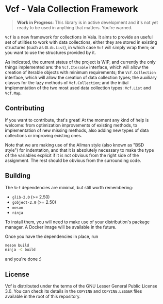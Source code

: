 # Vcf - Vala Collection Framework

> **Work in Progress**: This library is in active development and it's not yet
> ready to be used in anything that matters. You're warned.

`Vcf` is a new framework for collections in Vala. It aims to provide an useful
set of utilities to work with data collections, either they are stored in
existing structures (such as `GLib.List`), in which case `Vcf` will simply wrap
them; or you want to use the structures provided by it.

As indicated, the current status of the project is WIP, and currently the only
things implemented are: the `Vcf.Iterable` interface, which will allow the
creation of iterable objects with minimum requirements; the `Vcf.Collection`
interface, which will allow the creation of data collection types; the auxiliary
classes for the lazy methods of `Vcf.Collection`; and the initial implementation
of the two most used data collection types: `Vcf.List` and `Vcf.Map`.

## Contributing

If you want to contribute, that's great! At the moment any kind of help is
welcome: from optimization improvements of existing methods, to implementation
of new missing methods, also adding new types of data collections or improving
existing ones.

Note that we are making use of the Allman style (also known as "BSD style") for
indentation, and that it is absolutely necessary to make the type of the
variables explicit if it is not obvious from the right side of the assignment.
The rest should be obvious from the surrounding code.

## Building

The `Vcf` dependencies are minimal, but still worth remembering:

- `glib-2.0` (>= 2.50)
- `gobject-2.0` (>= 2.50)
- `meson`
- `ninja`

To install them, you will need to make use of your distribution's package
manager. A Docker image will be available in the future.

Once you have the dependencies in place, run

```sh
meson build
ninja -C build
```

and you're done :)

## License

Vcf is distributed under the terms of the GNU Lesser General Public License 3.0.
You can check its details in the `COPYING` and `COPYING.LESSER` files available
in the root of this repository.

